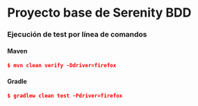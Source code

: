 # Proyecto base de Serenity BDD

### Ejecución de test por línea de comandos


#### Maven
```json
$ mvn clean verify -Ddriver=firefox
```

#### Gradle
```json
$ gradlew clean test -Pdriver=firefox
```

